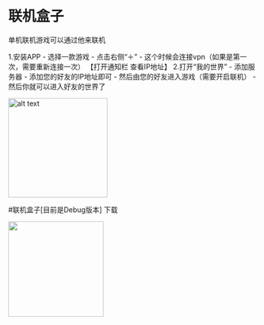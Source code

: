 # 联机盒子

单机联机游戏可以通过他来联机

1.安装APP - 选择一款游戏 - 点击右侧“＋” - 这个时候会连接vpn（如果是第一次，需要重新连接一次） 【打开通知栏 查看IP地址】
2.打开“我的世界” - 添加服务器 - 添加您的好友的IP地址即可 - 然后由您的好友进入游戏（需要开启联机） - 然后你就可以进入好友的世界了

<img src="http://api.shszcraft.com/img/minecraft_android.jpg" alt="alt text" style="width:200;height:200">

#联机盒子[目前是Debug版本] 下载

<a href="https://github.com/ozodrukh"><img src="http://api.shszcraft.com/img/ic_launcher.png" style="width:192;height:192"/></a>

